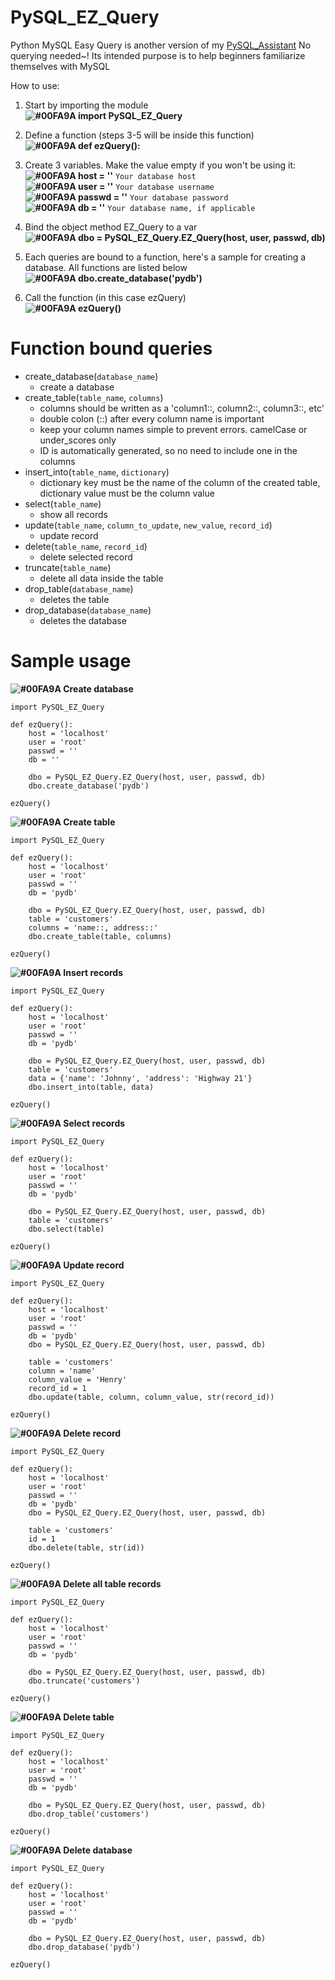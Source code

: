 # PySQL_EZ_Query
Python MySQL Easy Query is another version of my [PySQL_Assistant](https://github.com/jamesonfajardo/PySQL_Assistant)
No querying needed~! Its intended purpose is to help beginners familiarize themselves with MySQL

How to use:  
1. Start by importing the module  
    **![#00FA9A](https://placehold.it/15/00FA9A/000000?text=+) import PySQL_EZ_Query**
    
2. Define a function (steps 3-5 will be inside this function)  
    **![#00FA9A](https://placehold.it/15/00FA9A/000000?text=+) def ezQuery():**
   
3. Create 3 variables. Make the value empty if you won't be using it:  
    **![#00FA9A](https://placehold.it/15/00FA9A/000000?text=+) host = ''** `Your database host`  
    **![#00FA9A](https://placehold.it/15/00FA9A/000000?text=+) user = ''** `Your database username`  
    **![#00FA9A](https://placehold.it/15/00FA9A/000000?text=+) passwd = ''** `Your database password`  
    **![#00FA9A](https://placehold.it/15/00FA9A/000000?text=+) db = ''** `Your database name, if applicable`  

4. Bind the object method EZ_Query to a var  
  **![#00FA9A](https://placehold.it/15/00FA9A/000000?text=+) dbo = PySQL_EZ_Query.EZ_Query(host, user, passwd, db)**  

5. Each queries are bound to a function, here's a sample for creating a database. All functions are listed below  
  **![#00FA9A](https://placehold.it/15/00FA9A/000000?text=+) dbo.create_database('pydb')**  
  
6. Call the function (in this case ezQuery)  
  **![#00FA9A](https://placehold.it/15/00FA9A/000000?text=+) ezQuery()**  
  
  
# Function bound queries  
* create_database(`database_name`)  
  * create a database
* create_table(`table_name`, `columns`)  
  * columns should be written as a 'column1::, column2::, column3::, etc'
  * double colon (::) after every column name is important
  * keep your column names simple to prevent errors. camelCase or under_scores only
  * ID is automatically generated, so no need to include one in the columns
* insert_into(`table_name`, `dictionary`)
  * dictionary key must be the name of the column of the created table, dictionary value must be the column value
* select(`table_name`)
  * show all records
* update(`table_name`, `column_to_update`, `new_value`, `record_id`)
  * update record
* delete(`table_name`, `record_id`)
  * delete selected record
* truncate(`table_name`)  
  * delete all data inside the table
* drop_table(`database_name`)  
  * deletes the table  
* drop_database(`database_name`)  
  * deletes the database
  
  
# Sample usage

**![#00FA9A](https://placehold.it/15/00FA9A/000000?text=+) Create database**  
  
    import PySQL_EZ_Query

    def ezQuery():
        host = 'localhost'
        user = 'root'
        passwd = ''
        db = ''

        dbo = PySQL_EZ_Query.EZ_Query(host, user, passwd, db)
        dbo.create_database('pydb')

    ezQuery()
    
    
**![#00FA9A](https://placehold.it/15/00FA9A/000000?text=+) Create table**  

    import PySQL_EZ_Query

    def ezQuery():
        host = 'localhost'
        user = 'root'
        passwd = ''
        db = 'pydb'

        dbo = PySQL_EZ_Query.EZ_Query(host, user, passwd, db)
        table = 'customers'
        columns = 'name::, address::'
        dbo.create_table(table, columns)

    ezQuery()


**![#00FA9A](https://placehold.it/15/00FA9A/000000?text=+) Insert records**  
  
    import PySQL_EZ_Query

    def ezQuery():
        host = 'localhost'
        user = 'root'
        passwd = ''
        db = 'pydb'

        dbo = PySQL_EZ_Query.EZ_Query(host, user, passwd, db)
        table = 'customers'
        data = {'name': 'Johnny', 'address': 'Highway 21'}
        dbo.insert_into(table, data)

    ezQuery()

    

**![#00FA9A](https://placehold.it/15/00FA9A/000000?text=+) Select records**  
  
    import PySQL_EZ_Query

    def ezQuery():
        host = 'localhost'
        user = 'root'
        passwd = ''
        db = 'pydb'

        dbo = PySQL_EZ_Query.EZ_Query(host, user, passwd, db)
        table = 'customers'
        dbo.select(table)

    ezQuery()
    

**![#00FA9A](https://placehold.it/15/00FA9A/000000?text=+) Update record**  
  
    import PySQL_EZ_Query

    def ezQuery():
        host = 'localhost'
        user = 'root'
        passwd = ''
        db = 'pydb'
        dbo = PySQL_EZ_Query.EZ_Query(host, user, passwd, db)

        table = 'customers'
        column = 'name'
        column_value = 'Henry'
        record_id = 1
        dbo.update(table, column, column_value, str(record_id))

    ezQuery()
    

**![#00FA9A](https://placehold.it/15/00FA9A/000000?text=+) Delete record**  

    import PySQL_EZ_Query

    def ezQuery():
        host = 'localhost'
        user = 'root'
        passwd = ''
        db = 'pydb'
        dbo = PySQL_EZ_Query.EZ_Query(host, user, passwd, db)

        table = 'customers'
        id = 1
        dbo.delete(table, str(id))

    ezQuery()
    
    
    
    
**![#00FA9A](https://placehold.it/15/00FA9A/000000?text=+) Delete all table records**  

    import PySQL_EZ_Query

    def ezQuery():
        host = 'localhost'
        user = 'root'
        passwd = ''
        db = 'pydb'

        dbo = PySQL_EZ_Query.EZ_Query(host, user, passwd, db)
        dbo.truncate('customers')

    ezQuery()
    
    
    
**![#00FA9A](https://placehold.it/15/00FA9A/000000?text=+) Delete table**  

    import PySQL_EZ_Query

    def ezQuery():
        host = 'localhost'
        user = 'root'
        passwd = ''
        db = 'pydb'

        dbo = PySQL_EZ_Query.EZ_Query(host, user, passwd, db)
        dbo.drop_table('customers')

    ezQuery()





**![#00FA9A](https://placehold.it/15/00FA9A/000000?text=+) Delete database**  

    import PySQL_EZ_Query

    def ezQuery():
        host = 'localhost'
        user = 'root'
        passwd = ''
        db = 'pydb'

        dbo = PySQL_EZ_Query.EZ_Query(host, user, passwd, db)
        dbo.drop_database('pydb')

    ezQuery()
